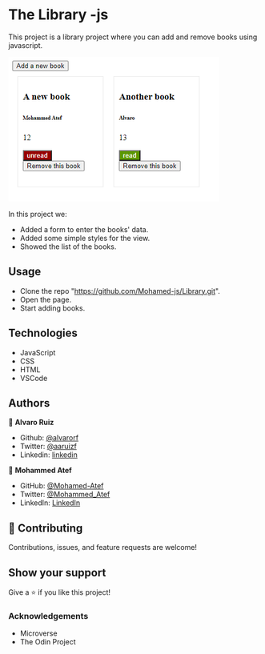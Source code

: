 # The Library -js

This project is a library project where you can add and remove books using javascript.

![screenshot](./screenshot.png)

In this project we:

- Added a form to enter the books' data.
- Added some simple styles for the view.
- Showed the list of the books.

## Usage

- Clone the repo "https://github.com/Mohamed-js/Library.git".
- Open the page.
- Start adding books.


## Technologies

- JavaScript
- CSS
- HTML
- VSCode

## Authors

👤 **Alvaro Ruiz**

- Github: [@alvarorf](https://github.com/alvarorf)
- Twitter: [@aaruizf](https://twitter.com/aaruizf)
- Linkedin: [linkedin](https://www.linkedin.com/in/alvaro-andr%C3%A9s-ruiz-florez/)

👤 **Mohammed Atef**

- GitHub: [@Mohamed-Atef](https://github.com/Mohamed-js)
- Twitter: [@Mohammed_Atef](https://twitter.com/Demovejetta)
- LinkedIn: [LinkedIn](https://www.linkedin.com/in/mohamed-js/)


## 🤝 Contributing

Contributions, issues, and feature requests are welcome!


## Show your support

Give a ⭐️ if you like this project!

### Acknowledgements

- Microverse
- The Odin Project
